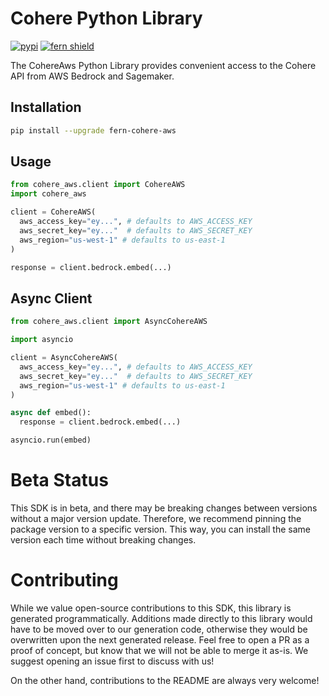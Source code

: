 # Cohere Python Library

[![pypi](https://img.shields.io/pypi/v/fern-cohere-aws.svg)](https://pypi.python.org/pypi/fern-cohere-aws)
[![fern shield](https://img.shields.io/badge/%F0%9F%8C%BF-SDK%20generated%20by%20Fern-brightgreen)](https://github.com/fern-api/fern)

The CohereAws Python Library provides convenient access to the Cohere API from AWS Bedrock and Sagemaker.

## Installation

```sh
pip install --upgrade fern-cohere-aws
```

## Usage

```python
from cohere_aws.client import CohereAWS
import cohere_aws

client = CohereAWS(
  aws_access_key="ey...", # defaults to AWS_ACCESS_KEY
  aws_secret_key="ey..."  # defaults to AWS_SECRET_KEY
  aws_region="us-west-1" # defaults to us-east-1
)

response = client.bedrock.embed(...)
```

## Async Client

```python
from cohere_aws.client import AsyncCohereAWS

import asyncio

client = AsyncCohereAWS(
  aws_access_key="ey...", # defaults to AWS_ACCESS_KEY
  aws_secret_key="ey..."  # defaults to AWS_SECRET_KEY
  aws_region="us-west-1" # defaults to us-east-1
)

async def embed(): 
  response = client.bedrock.embed(...)

asyncio.run(embed)
```

# Beta Status

This SDK is in beta, and there may be breaking changes between versions without a major 
version update. Therefore, we recommend pinning the package version to a specific version. 
This way, you can install the same version each time without breaking changes.

# Contributing

While we value open-source contributions to this SDK, this library is generated programmatically. 
Additions made directly to this library would have to be moved over to our generation code, 
otherwise they would be overwritten upon the next generated release. Feel free to open a PR as
 a proof of concept, but know that we will not be able to merge it as-is. We suggest opening 
an issue first to discuss with us!

On the other hand, contributions to the README are always very welcome!
